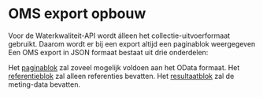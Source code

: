 # OMS export opbouw

Voor de Waterkwaliteit-API wordt álleen het collectie-uitvoerformaat gebruikt. Daarom wordt er bij een export altijd een paginablok weergegeven
Een OMS export in JSON formaat bestaat uit drie onderdelen:

Het [paginablok](paginablok.md) zal zoveel mogelijk voldoen aan het OData formaat.
Het [referentieblok](referentieblok.md) zal alleen referenties bevatten.
Het [resultaatblok](resultaatblok.md) zal de meting-data bevatten.
